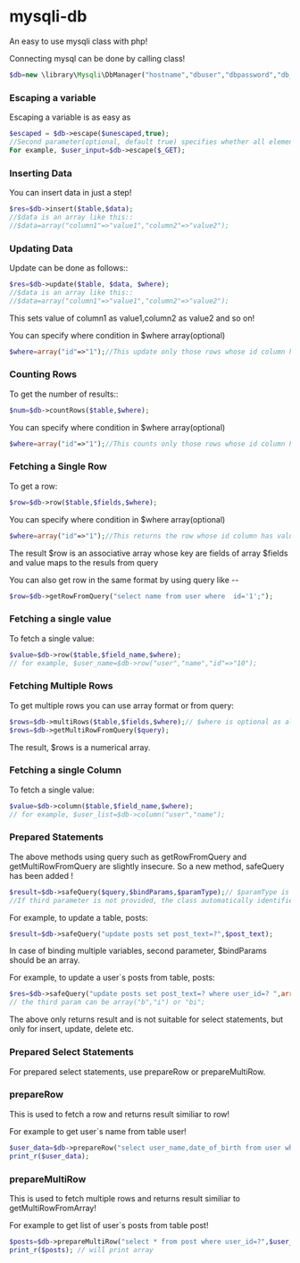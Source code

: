 mysqli-db
=========

An easy to use mysqli class with php!



Connecting mysql can be done by calling class!
```php
$db=new \library\Mysqli\DbManager("hostname","dbuser","dbpassword","db_name"); //db_name is optional
```



### Escaping a variable
Escaping a variable is as easy as
```php
$escaped = $db->escape($unescaped,true);
//Second parameter(optional, default true) specifies whether all elements are to be escaped in case of array!
For example, $user_input=$db->escape($_GET);
``` 



### Inserting Data
You can insert data in just a step!
```php
$res=$db->insert($table,$data);
//$data is an array like this::
//$data=array("column1"=>"value1","column2"=>"value2");
```    
  
   
### Updating Data   
Update can be done as follows::
```php
$res=$db->update($table, $data, $where);
//$data is an array like this::
//$data=array("column1"=>"value1","column2"=>"value2"); 
```
This sets value of column1 as value1,column2 as value2 and so on!


You can specify where condition in $where array(optional)
```php
$where=array("id"=>"1");//This update only those rows whose id column has value 1;
```       
   
 
### Counting Rows    
To get the number of results::   
```php   
$num=$db->countRows($table,$where); 
```  
You can specify where condition in $where array(optional)
```php  
$where=array("id"=>"1");//This counts only those rows whose id column has value 1;
``` 


### Fetching a Single Row  
To get a row:
```php
$row=$db->row($table,$fields,$where);
```  
You can specify where condition in $where array(optional)
```php
$where=array("id"=>"1");//This returns the row whose id column has value 1;
```      
The result $row is an associative array whose key are fields of array $fields and value maps to the resuls from query

   
You can also get row in the same format by using query like --
```php 
$row=$db->getRowFromQuery("select name from user where  id='1';");
```  

### Fetching a single value
To fetch a single value:
```php
$value=$db->row($table,$field_name,$where);
// for example, $user_name=$db->row("user","name","id"=>"10");
```


### Fetching Multiple Rows 
To get multiple rows you can use array format or from query:
```php 
$rows=$db->multiRows($table,$fields,$where);// $where is optional as always
$rows=$db->getMultiRowFromQuery($query);
```  
The result, $rows is a numerical array.

### Fetching a single Column
To fetch a single value:
```php
$value=$db->column($table,$field_name,$where);
// for example, $user_list=$db->column("user","name");
```



### Prepared Statements
The above methods using query such as getRowFromQuery and getMultiRowFromQuery are slightly insecure. So a new method, safeQuery has been added !

```php 
$result=$db->safeQuery($query,$bindParams,$paramType);// $paramType is optional!
//If third parameter is not provided, the class automatically identifies the param type!
``` 

For example, to update a table, posts: 
```php
$result=$db->safeQuery("update posts set post_text=?",$post_text); 
```

In case of binding multiple variables, second parameter, $bindParams should be an array.

For example, to update a user`s posts from table, posts: 
```php
$res=$db->safeQuery("update posts set post_text=? where user_id=? ",array($post_text,$user_id),"bi");
// the third param can be array("b","i") or "bi";
```


The above only returns result and is not suitable for select statements, but only for insert, update, delete etc.


### Prepared Select  Statements

For prepared select statements, use <span>prepareRow</span> or <span>prepareMultiRow</span>.


### prepareRow
 
This is used to fetch a row and returns result similiar to row!

For example to get user`s name from table user!
```php
$user_data=$db->prepareRow("select user_name,date_of_birth from user where user_id=?",$user_id,"i");
print_r($user_data);
```



### prepareMultiRow
 
This is used to fetch multiple rows and returns result similiar to getMultiRowFromArray!

For example to get list of user`s posts from table post!
```php
$posts=$db->prepareMultiRow("select * from post where user_id=?",$user_id,"i");
print_r($posts); // will print array
```

